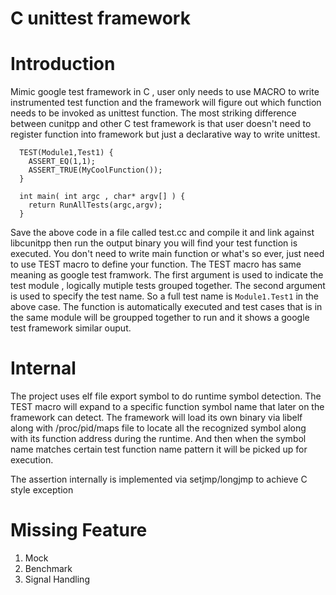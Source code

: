 C unittest framework
===========================================================================

# Introduction

Mimic google test framework in C , user only needs to use MACRO to write instrumented
test function and the framework will figure out which function needs to be invoked as
unittest function. The most striking difference between cunitpp and other C test framework
is that user doesn't need to register function into framework but just a declarative
way to write unittest.

````
  TEST(Module1,Test1) {
    ASSERT_EQ(1,1);
    ASSERT_TRUE(MyCoolFunction());
  }

  int main( int argc , char* argv[] ) {
    return RunAllTests(argc,argv);
  }

````

Save the above code in a file called test.cc and compile it and link against libcunitpp
then run the output binary you will find your test function is executed. You don't need
to write main function or what's so ever, just need to use TEST macro to define your
function. The TEST macro has same meaning as google test framwork. The first argument is
used to indicate the test module , logically mutiple tests grouped together. The second
argument is used to specify the test name. So a full test name is `Module1.Test1` in the
above case. The function is automatically executed and test cases that is in the same
module will be groupped together to run and it shows a google test framework similar ouput.


# Internal

The project uses elf file export symbol to do runtime symbol detection. The TEST macro
will expand to a specific function symbol name that later on the framework can detect.
The framework will load its own binary via libelf along with /proc/pid/maps file to locate
all the recognized symbol along with its function address during the runtime. And then
when the symbol name matches certain test function name pattern it will be picked up for
execution.

The assertion internally is implemented via setjmp/longjmp to achieve C style exception


# Missing Feature

1. Mock
2. Benchmark
3. Signal Handling
